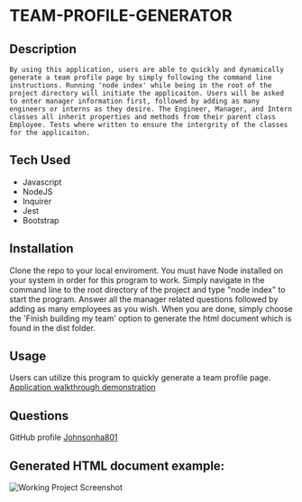 # TEAM-PROFILE-GENERATOR
## Description

    By using this application, users are able to quickly and dynamically generate a team profile page by simply following the command line instructions. Running 'node index' while being in the root of the project directory will initiate the applicaiton. Users will be asked to enter manager information first, followed by adding as many engineers or interns as they desire. The Engineer, Manager, and Intern classes all inherit properties and methods from their parent class Employee. Tests where written to ensure the intergrity of the classes for the applicaiton. 

  ## Tech Used

  * Javascript
  * NodeJS
  * Inquirer
  * Jest
  * Bootstrap

  ## Installation

  Clone the repo to your local enviroment. You must have Node installed on your system in order for this program to work. Simply navigate in the command line to the root directory of the project and type "node index" to start the program. Answer all the manager related questions followed by adding as many employees as you wish. When you are done, simply choose the 'Finish building my team' option to generate the html document which is found in the dist folder. 

  ## Usage

  Users can utilize this program to quickly generate a team profile page. 
  [Application walkthrough demonstration](https://drive.google.com/file/d/13yBN_C_6NYF8Mm9iV5ii4yXlfkYKpkfQ/view?usp=sharing)

  ## Questions

  GitHub profile [Johnsonha801](https://github.com/Johnsonha801)

## Generated HTML document example:
![Working Project Screenshot](https://user-images.githubusercontent.com/84554237/135792267-c2fcabc9-8070-4a8f-81fa-dcab09f169db.png)
